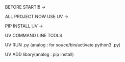 BEFORE START!!! ->

ALL PROJECT NOW USE UV -> 

PIP INSTALL UV ->

UV COMMAND LINE TOOLS 

UV RUN .py (analog : for souce/bin/activate python3 .py)

UV ADD libary(analog : pip install)

